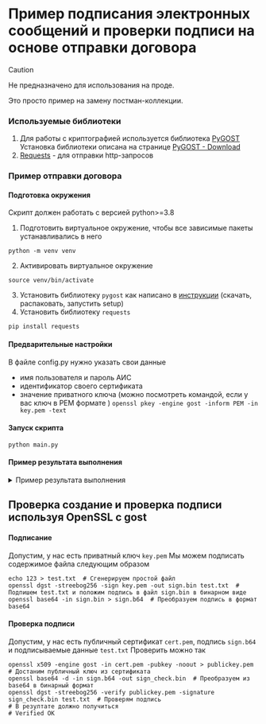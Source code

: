 # Пример подписания электронных сообщений и проверки подписи на основе отправки договора

> [!CAUTION]
> Не предназначено для использования на проде.
> 
> Это просто пример на замену постман-коллекции.


### Используемые библиотеки
1. Для работы с криптографией используется библиотека [PyGOST](http://www.pygost.cypherpunks.ru/)
Установка библиотеки описана на странице [PyGOST - Download](http://www.pygost.cypherpunks.ru/Download.html)
2. [Requests](https://docs.python-requests.org/en/latest/index.html) - для отправки http-запросов

### Пример отправки договора
#### Подготовка окружения
Скрипт должен работать с версией python>=3.8
1. Подготовить виртуальное окружение, чтобы все зависимые пакеты устанавливались в него
```shell
python -m venv venv
```
2. Активировать виртуальное окружение
```shell
source venv/bin/activate
```
3. Установить библиотеку `pygost` как написано в [инструкции](http://www.pygost.cypherpunks.ru/Download.html) (скачать, распаковать, запустить setup)
4. Установить библиотеку `requests`
```shell
pip install requests
```

#### Предварительные настройки
В файле config.py нужно указать свои данные
- имя пользователя и пароль АИС
- идентификатор своего сертификата
- значение приватного ключа
(можно посмотреть командой, если у вас ключ в PEM формате )
```openssl pkey -engine gost -inform PEM -in key.pem -text``` 
#### Запуск скрипта
```shell
python main.py
```

#### Пример результата выполнения
<details>

<summary>Пример результата выполнения</summary>

```
CONTRACT RESPONSE
 202 Accepted 
 {"requestId":"00000000-0000-0000-c8f4-299d9e0a37cd","wait":0}

cert_id='d38fc7dd-8834-48ee-ad69-6b6cdb65c28c'
salt='24423acf-44ce-41ef-8dde-c0519e4a2d04'
ts='2024-03-20T23:04:08.193+03:00'
signature='R8S/CXfiaHnClu1GmfrJTtWScPMCPqJSe1/Ju2mvlEuvOFTUD1+SxbUCGApsyCZ1TnHF/R+MonM35AIn2DIKxw=='
RESPONSE SIGNATURE: valid

RESULT RESPONSE
 200 OK 
 {"requestId":"00000000-0000-0000-c8f4-299d9e0a37cd","responseId":"4438c10b-4324-312c-8be7-1d2a39aca641","statusCode":3,"lastModified":"2024-03-20T20:04:09.192Z","wait":0,"errors":[{"code":"61001273","description":"Не заполнено поле «Масса без нагрузки, кг»","isCritical":false,"exceptionCode":"0","path":"object.vehicle.vehicleDoc"},{"code":"61001275","description":"Не заполнено поле «Цвет ТС»","isCritical":false,"exceptionCode":"0","path":"object.vehicle.vehicleDoc"}],"subjectObjectCheckResults":[{"mdmFoundIndicator":"true","documentCheckStatuses":[{"documentType":"IdentityCard","foivFoundIndicator":"undefined","mdmFoundIndicator":"true","mdmCheckedIndicator":"true","foivCheckedIndicator":"undefined"},{"documentType":"DriverLicense","foivFoundIndicator":"undefined","mdmFoundIndicator":"true","mdmCheckedIndicator":"true","foivCheckedIndicator":"undefined"}],"path":"object.parties[0].person"},{"mdmFoundIndicator":"true","documentCheckStatuses":[{"documentType":"VehicleDocument","foivFoundIndicator":"undefined","mdmFoundIndicator":"true","mdmCheckedIndicator":"true","foivCheckedIndicator":"undefined"}],"path":"object.vehicle"},{"mdmFoundIndicator":"true","documentCheckStatuses":[{"documentType":"IdentityCard","foivFoundIndicator":"undefined","mdmFoundIndicator":"true","mdmCheckedIndicator":"true","foivCheckedIndicator":"undefined"}],"path":"parties[0].person"}],"processingResult":{"requestType":"Contract","internalIds":{"contractId":"a17b73ce-c461-3c4b-8008-d6a2bb0d35e4"},"insuranceContract":{"contractNumber":"PND1710965046"},"parties":[{"partyType":"Person","person":{"primaryRecordId":1105686470}}],"object":{"objectId":"4d2cdeb3-e20f-363b-b8a6-e0b77184c4c6","vehicle":{"primaryRecordId":1048467606},"parties":[{"partyType":"Person","person":{"primaryRecordId":1105686469}}]},"statusCode":"2"}}

cert_id='d38fc7dd-8834-48ee-ad69-6b6cdb65c28c'
salt='3ef8135f-15ba-4a4c-8a84-b5866f650872'
ts='2024-03-20T23:04:10.55+03:00'
signature='byplHMPSNAFc528p/8l20ghKdTrblwlj9FQi7BORzBLbVONgW9xofaA0AYQG69lGqcmzovWHi3jqnKXYbJtulA=='
RESPONSE SIGNATURE: valid
```

</details>

## Проверка создание и проверка подписи используя OpenSSL с gost
#### Подписание
Допустим, у нас есть приватный ключ `key.pem`
Мы можем подписать содержимое файла следующим образом
```shell
echo 123 > test.txt  # Сгенерируем простой файл
openssl dgst -streebog256 -sign key.pem -out sign.bin test.txt  # Подпишем test.txt и положим подпись в файл sign.bin в бинарном виде
openssl base64 -in sign.bin > sign.b64  # Преобразуем подпись в формат base64
```
#### Проверка подписи
Допустим, у нас есть публичный сертификат `cert.pem`, подпись `sign.b64` и подписываемые данные `test.txt`
Проверить можно так
```shell
openssl x509 -engine gost -in cert.pem -pubkey -noout > publickey.pem  # Достаним публичный ключ из сертификата
openssl base64 -d -in sign.b64 -out sign_check.bin  # Преобразуем из base64 в бинарный формат
openssl dgst -streebog256 -verify publickey.pem -signature sign_check.bin test.txt  # Проверям подпись
# В резултате должно получиться
# Verified OK
```

